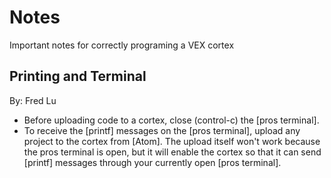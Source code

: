 # Notes
Important notes for correctly programing a VEX cortex

## Printing and Terminal
By: Fred Lu
  + Before uploading code to a cortex, close (control-c) the [pros terminal].
  + To receive the [printf] messages on the [pros terminal], upload any project to the cortex from [Atom].
    The upload itself won't work because the pros terminal is open, but it will enable the cortex so that it can send [printf]
    messages through your currently open [pros terminal].

